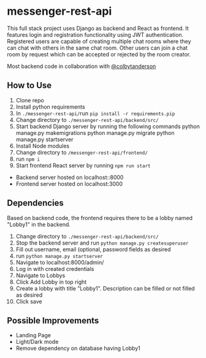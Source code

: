 # messenger-rest-api
This full stack project uses Django as backend and React as frontend. It features login and registration functionality using JWT authentication. 
Registered users are capable of creating multiple chat rooms where they can chat with others in the same chat room. Other users can join a
chat room by request which can be accepted or rejected by the room creator. 

Most backend code in collaboration with [@colbytanderson](https://github.com/colbytanderson)

## How to Use
1. Clone repo
2. Install python requirements
  1. In `./messenger-rest-api/`run `pip install -r requirements.pip`
2. Change directory to `./messenger-rest-api/backend/src/`
3. Start backend Django server by running the following commands 
  python manage.py makemigrations
  python manage.py migrate
  python manage.py startserver
4. Install Node modules 
  1. Change directory to `/messenger-rest-api/frontend/`
  2. run `npm i`
5. Start frontend React server by running `npm run start`

* Backend server hosted on localhost::8000
* Frontend server hosted on localhost:3000

## Dependencies
Based on backend code, the frontend requires there to be a lobby named "Lobby1" in the backend. 
1. Change directory to `./messenger-rest-api/backend/src/`
2. Stop the backend server and run `python manage.py createsuperuser`
3. Fill out username, email (optional, password fields as desired
4. run `python manage.py startserver`
5. Navigate to localhost:8000/admin/
6. Log in with created credentials
7. Navigate to Lobbys
8. Click Add Lobby in top right
9. Create a lobby with title "Lobby1". Description can be filled or not filled as desired
10. Click save

## Possible Improvements
- Landing Page
- Light/Dark mode
- Remove dependency on database having Lobby1
